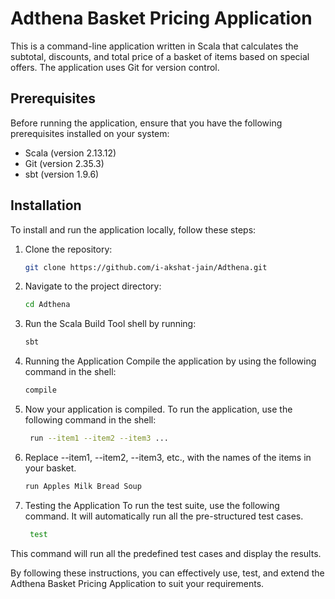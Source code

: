 # Adthena Basket Pricing Application

This is a command-line application written in Scala that calculates the subtotal, discounts, and total price of a basket of items based on special offers. The application uses Git for version control.

## Prerequisites

Before running the application, ensure that you have the following prerequisites installed on your system:

- Scala (version 2.13.12)
- Git (version 2.35.3)
- sbt (version 1.9.6)

## Installation

To install and run the application locally, follow these steps:

1. Clone the repository:

   ```bash
   git clone https://github.com/i-akshat-jain/Adthena.git

   
2. Navigate to the project directory:
   ```bash
   cd Adthena
   
3. Run the Scala Build Tool shell by running:
   ```bash
   sbt

4. Running the Application
   Compile the application by using the following command in the shell:
   ```bash
   compile

6. Now your application is compiled. 
   To run the application, use the following command in the shell:
   ```bash
    run --item1 --item2 --item3 ...
7. Replace --item1, --item2, --item3, etc., with the names of the items in your basket.
   ```bash
   run Apples Milk Bread Soup

8. Testing the Application
  To run the test suite, use the following command. It will automatically run all the pre-structured test cases. 
   ```bash
    test
This command will run all the predefined test cases and display the results. 

By following these instructions, you can effectively use, test, and extend the Adthena Basket Pricing Application to suit your requirements.
